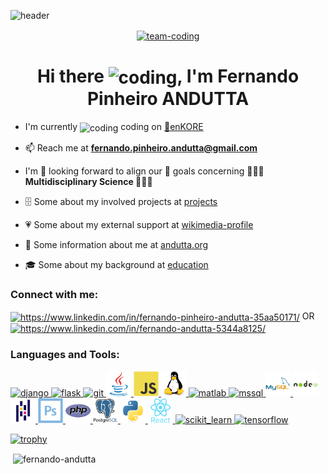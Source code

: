 ![header](https://capsule-render.vercel.app/api?text=It%20is%20only%20logical!&fontColor=cccccc&animation=blinking&color=0:27aa65,50:3366bb,100:cc0000&height=130)

<p align="center">
<a href="https://www.andutta.org/" target="blank"><img align="center" src="https://upload.wikimedia.org/wikipedia/commons/c/c9/WikiTeam_1%2B3_GIF_logo.gif" alt="team-coding" height="150" width="150" /></a>
</p>

<h1 align="center">Hi there <img align="center" src="https://upload.wikimedia.org/wikipedia/commons/a/a4/Pivotani2.gif" alt="coding" height="50" width="50" />, I'm Fernando Pinheiro ANDUTTA</h1>

- I'm currently <img align="center" src="https://upload.wikimedia.org/wikipedia/commons/7/7e/Digital_rain_animation_big_letters_clear.gif" alt="coding" height="30" width="30" /> coding on [🦎enKORE](https://github.com/InvasionBiologyHypotheses/enKORE-corpus-processor)

- 📫 Reach me at **fernando.pinheiro.andutta@gmail.com**

- I'm 🧐 looking forward to align our 🤝 goals concerning **🔬🧬🤖 Multidisciplinary Science 🧪🔭🧲**

- 🗄️ Some about my involved projects at [projects](https://andutta.org/#hook2)

- 💗 Some about my external support at [wikimedia-profile](https://meta.wikimedia.org/wiki/User:Fpa1981)

- 🏡 Some information about me at [andutta.org](https://andutta.org)

- 🎓 Some about my background at [education](https://andutta.org/#hook5)

<h3 align="left">Connect with me:</h3>
<p align="left">
<a href="https://www.linkedin.com/in/fernando-pinheiro-andutta-35aa50171/" target="blank"><img align="center" src="https://upload.wikimedia.org/wikipedia/commons/thumb/e/e9/Linkedin_icon.svg/240px-Linkedin_icon.svg.png" alt="https://www.linkedin.com/in/fernando-pinheiro-andutta-35aa50171/" height="40" width="40" /></a> OR
<a href="https://www.linkedin.com/in/fernando-andutta-5344a8125/" target="blank"><img align="center" src="https://upload.wikimedia.org/wikipedia/commons/thumb/0/04/Ionicons_logo-linkedin.svg/240px-Ionicons_logo-linkedin.svg.png" alt="https://www.linkedin.com/in/fernando-andutta-5344a8125/" height="40" width="40" /></a>
</p>


<h3 align="left">Languages and Tools:</h3>
<p align="left"> <a href="https://www.djangoproject.com/" target="_blank" rel="noreferrer"> <img src="https://cdn.worldvectorlogo.com/logos/django.svg" alt="django" width="40" height="40"/> </a> <a href="https://flask.palletsprojects.com/" target="_blank" rel="noreferrer"> <img src="https://www.vectorlogo.zone/logos/pocoo_flask/pocoo_flask-icon.svg" alt="flask" width="40" height="40"/> </a> <a href="https://git-scm.com/" target="_blank" rel="noreferrer"> <img src="https://www.vectorlogo.zone/logos/git-scm/git-scm-icon.svg" alt="git" width="40" height="40"/> </a> <a href="https://www.java.com" target="_blank" rel="noreferrer"> <img src="https://raw.githubusercontent.com/devicons/devicon/master/icons/java/java-original.svg" alt="java" width="40" height="40"/> </a> <a href="https://developer.mozilla.org/en-US/docs/Web/JavaScript" target="_blank" rel="noreferrer"> <img src="https://raw.githubusercontent.com/devicons/devicon/master/icons/javascript/javascript-original.svg" alt="javascript" width="40" height="40"/> </a> <a href="https://www.linux.org/" target="_blank" rel="noreferrer"> <img src="https://raw.githubusercontent.com/devicons/devicon/master/icons/linux/linux-original.svg" alt="linux" width="40" height="40"/> </a> <a href="https://www.mathworks.com/" target="_blank" rel="noreferrer"> <img src="https://upload.wikimedia.org/wikipedia/commons/2/21/Matlab_Logo.png" alt="matlab" width="40" height="40"/> </a> <a href="https://www.microsoft.com/en-us/sql-server" target="_blank" rel="noreferrer"> <img src="https://www.svgrepo.com/show/303229/microsoft-sql-server-logo.svg" alt="mssql" width="40" height="40"/> </a> <a href="https://www.mysql.com/" target="_blank" rel="noreferrer"> <img src="https://raw.githubusercontent.com/devicons/devicon/master/icons/mysql/mysql-original-wordmark.svg" alt="mysql" width="40" height="40"/> </a> <a href="https://nodejs.org" target="_blank" rel="noreferrer"> <img src="https://raw.githubusercontent.com/devicons/devicon/master/icons/nodejs/nodejs-original-wordmark.svg" alt="nodejs" width="40" height="40"/> </a> <a href="https://pandas.pydata.org/" target="_blank" rel="noreferrer"> <img src="https://raw.githubusercontent.com/devicons/devicon/2ae2a900d2f041da66e950e4d48052658d850630/icons/pandas/pandas-original.svg" alt="pandas" width="40" height="40"/> </a> <a href="https://www.photoshop.com/en" target="_blank" rel="noreferrer"> <img src="https://raw.githubusercontent.com/devicons/devicon/master/icons/photoshop/photoshop-line.svg" alt="photoshop" width="40" height="40"/> </a> <a href="https://www.php.net" target="_blank" rel="noreferrer"> <img src="https://raw.githubusercontent.com/devicons/devicon/master/icons/php/php-original.svg" alt="php" width="40" height="40"/> </a> <a href="https://www.postgresql.org" target="_blank" rel="noreferrer"> <img src="https://raw.githubusercontent.com/devicons/devicon/master/icons/postgresql/postgresql-original-wordmark.svg" alt="postgresql" width="40" height="40"/> </a> <a href="https://www.python.org" target="_blank" rel="noreferrer"> <img src="https://raw.githubusercontent.com/devicons/devicon/master/icons/python/python-original.svg" alt="python" width="40" height="40"/> </a> <a href="https://reactjs.org/" target="_blank" rel="noreferrer"> <img src="https://raw.githubusercontent.com/devicons/devicon/master/icons/react/react-original-wordmark.svg" alt="react" width="40" height="40"/> </a> <a href="https://scikit-learn.org/" target="_blank" rel="noreferrer"> <img src="https://upload.wikimedia.org/wikipedia/commons/0/05/Scikit_learn_logo_small.svg" alt="scikit_learn" width="40" height="40"/> </a> <a href="https://www.tensorflow.org" target="_blank" rel="noreferrer"> <img src="https://www.vectorlogo.zone/logos/tensorflow/tensorflow-icon.svg" alt="tensorflow" width="40" height="40"/> </a> </p>

[![trophy](https://github-profile-trophy.vercel.app/?username=ryo-ma)](https://github.com/fernando-andutta)

<p>&nbsp;<img align="center" src="https://github-readme-stats.vercel.app/api?username=fernando-andutta&show_icons=true&locale=en" alt="fernando-andutta" /></p>
